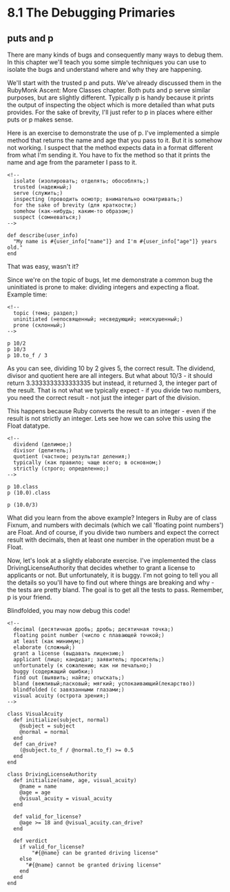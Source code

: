 # 8.1 The Debugging Primaries

## puts and p

There are many kinds of bugs and consequently many ways to debug them. In this chapter we'll teach you some simple techniques you can use to isolate the bugs and understand where and why they are happening.

We'll start with the trusted p and puts. We've already discussed them in the RubyMonk Ascent: More Classes chapter. Both puts and p serve similar purposes, but are slightly different. Typically p is handy because it prints the output of inspecting the object which is more detailed than what puts provides. For the sake of brevity, I'll just refer to p in places where either puts or p makes sense.

Here is an exercise to demonstrate the use of p. I've implemented a simple method that returns the name and age that you pass to it. But it is somehow not working. I suspect that the method expects data in a format different from what I'm sending it. You have to fix the method so that it prints the name and age from the parameter I pass to it.

    <!--
      isolate (изолировать; отделять; обособлять;)
      trusted (надежный;)
      serve (служить;)
      inspecting (проводить осмотр; внимательно осматривать;)
      for the sake of brevity (для краткости;)
      somehow (как-нибудь; каким-то образом;)
      suspect (сомневаться;)
    -->
    
    def describe(user_info)
      "My name is #{user_info["name"]} and I'm #{user_info["age"]} years old."
    end    
    
That was easy, wasn't it?

Since we're on the topic of bugs, let me demonstrate a common bug the uninitiated is prone to make: dividing integers and expecting a float. Example time:

    <!-- 
      topic (тема; раздел;)
      uninitiated (непосвященный; несведующий; неискушенный;)
      prone (склонный;)
    -->  

    p 10/2
    p 10/3
    p 10.to_f / 3
    
As you can see, dividing 10 by 2 gives 5, the correct result. The dividend, divisor and quotient here are all integers. But what about 10/3 - it should return 3.3333333333333335 but instead, it returned 3, the integer part of the result. That is not what we typically expect - if you divide two numbers, you need the correct result - not just the integer part of the division.

This happens because Ruby converts the result to an integer - even if the result is not strictly an integer. Lets see how we can solve this using the Float datatype.

    <!--
      dividend (делимое;)
      divisor (делитель;)
      quotient (частное; результат деления;)
      typically (как правило; чаще всего; в основном;)
      strictly (строго; определенно;)
    -->

    p 10.class
    p (10.0).class

    p (10.0/3)
    

What did you learn from the above example? Integers in Ruby are of class Fixnum, and numbers with decimals (which we call 'floating point numbers') are Float. And of course, if you divide two numbers and expect the correct result with decimals, then at least one number in the operation must be a Float.

Now, let's look at a slightly elaborate exercise. I've implemented the class DrivingLicenseAuthority that decides whether to grant a license to applicants or not. But unfortunately, it is buggy. I'm not going to tell you all the details so you'll have to find out where things are breaking and why - the tests are pretty bland. The goal is to get all the tests to pass. Remember, p is your friend.

Blindfolded, you may now debug this code!    

    <!--
      decimal (десятичная дробь; дробь; десятичная точка;)
      floating point number (число с плавающей точкой;)
      at least (как минимум;)
      elaborate (сложный;)
      grant a license (выдавать лицензию;)
      applicant (лицо; кандидат; заявитель; проситель;)
      unfortunately (к сожалению; как ни печально;)
      buggy (содержащий ошибки;)
      find out (выявить; найти; отыскать;)
      bland (вежливый;ласковый; мягкий; успокаивающий(лекарство))
      blindfolded (с завязанными глазами;)
      visual acuity (острота зрения;)
    -->
    
    class VisualAcuity
      def initialize(subject, normal)
        @subject = subject
        @normal = normal    
      end
      def can_drive?
        (@subject.to_f / @normal.to_f) >= 0.5
      end  
    end

    class DrivingLicenseAuthority
      def initialize(name, age, visual_acuity)
        @name = name
        @age = age
        @visual_acuity = visual_acuity
      end
  
      def valid_for_license?
        @age >= 18 and @visual_acuity.can_drive?
      end
  
      def verdict
        if valid_for_license?
	        "#{@name} can be granted driving license"
        else
          "#{@name} cannot be granted driving license"
        end
      end
    end    
